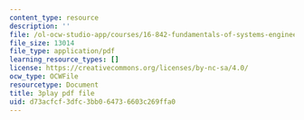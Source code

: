 ```yaml
---
content_type: resource
description: ''
file: /ol-ocw-studio-app/courses/16-842-fundamentals-of-systems-engineering-fall-2015/d73acfcf3dfc3bb064736603c269ffa0_4hYgHHC-5z8.pdf
file_size: 13014
file_type: application/pdf
learning_resource_types: []
license: https://creativecommons.org/licenses/by-nc-sa/4.0/
ocw_type: OCWFile
resourcetype: Document
title: 3play pdf file
uid: d73acfcf-3dfc-3bb0-6473-6603c269ffa0
---
```

